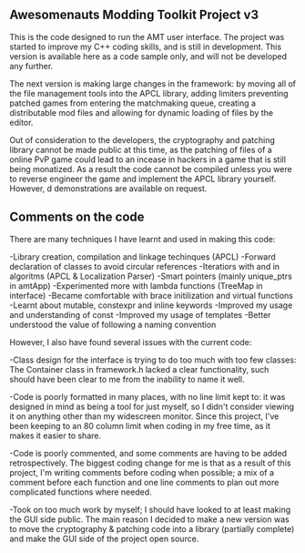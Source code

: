 ## Awesomenauts Modding Toolkit Project v3

This is the code designed to run the AMT user interface. The project was
started to improve my C++ coding skills, and is still in development.
This version is available here as a code sample only, and will not be
developed any further.

The next version is making large changes in the framework: by moving all of
the file management tools into the APCL library, adding limiters preventing
patched games from entering the matchmaking queue, creating a distributable
mod files and allowing for dynamic loading of files by the editor.

Out of consideration to the developers, the cryptography and patching library
cannot be made public at this time, as the patching of files of a online PvP
game could lead to an incease in hackers in a game that is still being 
monatized. As a result the code cannot be compiled unless you were to reverse
engineer the game and implement the APCL library yourself. However, d
demonstrations are available on request.

## Comments on the code

 There are many techniques I have learnt and used in making this code:

-Library creation, compilation and linkage techinques (APCL)
-Forward declaration of classes to avoid circular references
-Iteratiors with and in algoritms (APCL & Localization Parser)
-Smart pointers (mainly unique_ptrs in amtApp)
-Experimented more with lambda functions (TreeMap in interface)
-Became comfortable with brace initilization and virtual functions
-Learnt about mutable, constexpr and inline keywords
-Improved my usage and understanding of const
-Improved my usage of templates
-Better understood the value of following a naming convention

However, I also have found several issues with the current code:

-Class design for the interface is trying to do too much with too few classes:
 The Container class in framework.h lacked a clear functionality, such
 should have been clear to me from the inability to name it well.

-Code is poorly formatted in many places, with no line limit kept to:
 it was designed in mind as being a tool for just myself, so I didn't
 consider viewing it on anything other than my widescreen monitor.
 Since this project, I've been keeping to an 80 column limit when coding
 in my free time, as it makes it easier to share.

-Code is poorly commented, and some comments are having to be added
 retrospectively. The biggest coding change for me is that as a result of
 this project, I'm writing comments before coding when possible; a mix of
 a comment before each function and one line comments to plan out more
 complicated functions where needed.

-Took on too much work by myself; I should have looked to at least making
 the GUI side public. The main reason I decided to make a new version
 was to move the cryptography & patching code into a library (partially 
 complete) and make the GUI side of the project open source.
